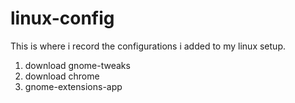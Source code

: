 # linux-config

This is where i record the configurations i added to my linux setup.

1) download gnome-tweaks
2) download chrome
3) gnome-extensions-app
